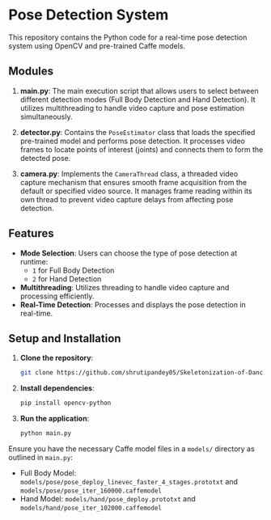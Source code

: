 
# Pose Detection System

This repository contains the Python code for a real-time pose detection system using OpenCV and pre-trained Caffe models.

## Modules

1. **main.py**: The main execution script that allows users to select between different detection modes (Full Body Detection and Hand Detection). It utilizes multithreading to handle video capture and pose estimation simultaneously.
   
2. **detector.py**: Contains the `PoseEstimator` class that loads the specified pre-trained model and performs pose detection. It processes video frames to locate points of interest (joints) and connects them to form the detected pose.

3. **camera.py**: Implements the `CameraThread` class, a threaded video capture mechanism that ensures smooth frame acquisition from the default or specified video source. It manages frame reading within its own thread to prevent video capture delays from affecting pose detection.

## Features

- **Mode Selection**: Users can choose the type of pose detection at runtime:
  - `1` for Full Body Detection
  - `2` for Hand Detection
- **Multithreading**: Utilizes threading to handle video capture and processing efficiently.
- **Real-Time Detection**: Processes and displays the pose detection in real-time.

## Setup and Installation

1. **Clone the repository**:
   ```bash
   git clone https://github.com/shrutipandey05/Skeletonization-of-Dancer-Motions-in-Bharatnatyam-Dance.git
   ```
2. **Install dependencies**:
   ```bash
   pip install opencv-python
   ```
3. **Run the application**:
   ```bash
   python main.py
   ```

Ensure you have the necessary Caffe model files in a `models/` directory as outlined in `main.py`:

- Full Body Model: `models/pose/pose_deploy_linevec_faster_4_stages.prototxt` and `models/pose/pose_iter_160000.caffemodel`
- Hand Model: `models/hand/pose_deploy.prototxt` and `models/hand/pose_iter_102000.caffemodel`
